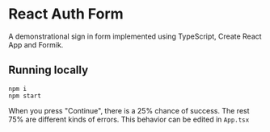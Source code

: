 # React Auth Form

A demonstrational sign in form implemented using TypeScript, Create React App and Formik.

## Running locally

```
npm i
npm start
```

When you press "Continue", there is a 25% chance of success. The rest 75% are different kinds of errors. This behavior can be edited in `App.tsx`
